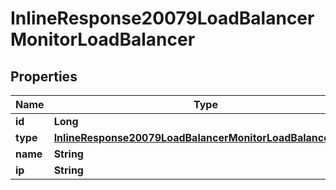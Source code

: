

# InlineResponse20079LoadBalancerMonitorLoadBalancer

## Properties

Name | Type | Description | Notes
------------ | ------------- | ------------- | -------------
**id** | **Long** |  |  [optional]
**type** | [**InlineResponse20079LoadBalancerMonitorLoadBalancerType**](InlineResponse20079LoadBalancerMonitorLoadBalancerType.md) |  |  [optional]
**name** | **String** |  |  [optional]
**ip** | **String** |  |  [optional]



